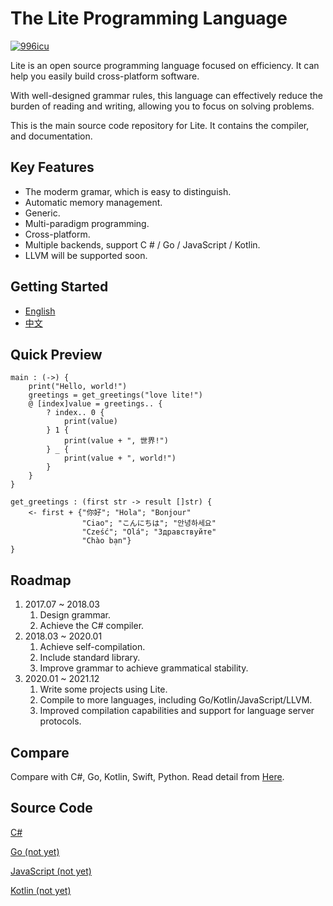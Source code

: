 # The Lite Programming Language
<p>
  <a href="https://github.com/996icu/996.ICU/blob/master/LICENSE_CN">
    <img alt="996icu" src="https://img.shields.io/badge/license-NPL%20%28The%20996%20Prohibited%20License%29-blue.svg">
  </a>
</p>

Lite is an open source programming language focused on efficiency. It can help you easily build cross-platform software.

With well-designed grammar rules, this language can effectively reduce the burden of reading and writing, allowing you to focus on solving problems.

This is the main source code repository for Lite. It contains the compiler, and documentation.

## Key Features
- The moderm gramar, which is easy to distinguish.
- Automatic memory management.
- Generic.
- Multi-paradigm programming.
- Cross-platform.
- Multiple backends, support C # / Go / JavaScript / Kotlin.
- LLVM will be supported soon.

## Getting Started
- [English](./book-en/document.md)
- [中文](./book-zh/document.md)

## Quick Preview

```
main : (->) {
    print("Hello, world!")
    greetings = get_greetings("love lite!")
    @ [index]value = greetings.. {
        ? index.. 0 {
            print(value)
        } 1 {
            print(value + ", 世界!")
        } _ {
            print(value + ", world!")
        }
    }
}

get_greetings : (first str -> result []str) {
    <- first + {"你好"; "Hola"; "Bonjour"
                "Ciao"; "こんにちは"; "안녕하세요"
                "Cześć"; "Olá"; "Здравствуйте"
                "Chào bạn"}
}
```

## Roadmap
1. 2017.07 ~ 2018.03 
    1. Design grammar.
    1. Achieve the C# compiler.
1. 2018.03 ~ 2020.01
    1. Achieve self-compilation.
    1. Include standard library.
    1. Improve grammar to achieve grammatical stability.
1. 2020.01 ~ 2021.12
    1. Write some projects using Lite.
    1. Compile to more languages, including Go/Kotlin/JavaScript/LLVM.
    1. Improved compilation capabilities and support for language server protocols.

## Compare
Compare with C#, Go, Kotlin, Swift, Python.
Read detail from [Here](./Compare.md).  
## Source Code
[C#](https://github.com/lite-works/lite-csharp)

[Go (not yet)](https://github.com/lite-works/lite-go)

[JavaScript (not yet)](https://github.com/lite-works/lite-javascript)

[Kotlin (not yet)](https://github.com/lite-works/lite-kotlin)
